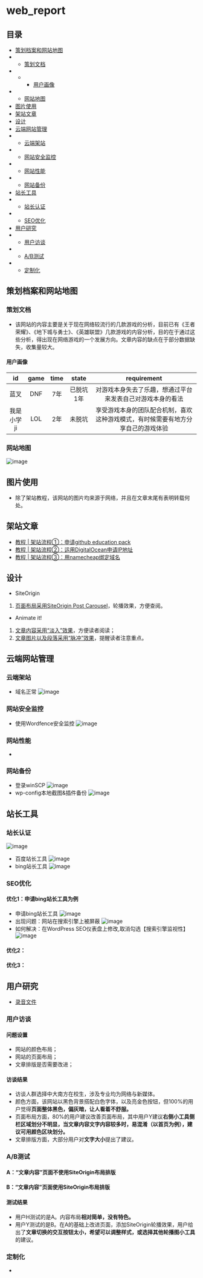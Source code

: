 # web_report
## 目录
- [策划档案和网站地图](#策划档案和网站地图)
- - [策划文档](#策划文档)
- - - [用户画像](#用户画像)
- - [网站地图](#网站地图)
- [图片使用](#图片使用)
- [架站文章](#架站文章)
- [设计](#设计)
- [云端网站管理](#云端网站管理)
- - [云端架站](#云端架站)
- - [网站安全监控](#网站安全监控)
- - [网站性能](#网站性能)
- - [网站备份](#网站备份)
- [站长工具](#站长工具)
- - [站长认证](#站长认证)
- - [SEO优化](#SEO优化)
- [用户研究](#用户研究)
- - [用户访谈](#用户访谈)
- - [A/B测试](#A/B测试)
- - [定制化](#定制化)
## 策划档案和网站地图
### 策划文档
- 该网站的内容主要是关于现在网络较流行的几款游戏的分析，目前已有《王者荣耀》、《地下城与勇士》、《英雄联盟》几款游戏的内容分析，目的在于通过这些分析，得出现在网络游戏的一个发展方向。文章内容的缺点在于部分数据缺失，收集量较大。
#### 用户画像
id | game |time | state | requirement
:--:|:--:|:--:|:--:|:--:
蓝叉|DNF|7年|已脱坑1年|对游戏本身失去了乐趣，想通过平台来发表自己对游戏本身的看法
我是小学ji|LOL|2年|未脱坑|享受游戏本身的团队配合机制，喜欢这种游戏模式，有时候需要有地方分享自己的游戏体验
### 网站地图
![image](https://github.com/WWWWp/web_report/blob/master/image/pic.jpg)
## 图片使用
- 除了架站教程，该网站的图片均来源于网络，并且在文章末尾有表明转载何处。
## 架站文章
- [教程 | 架站流程①：申请github education pack](http://wp115.me/2019/06/08/step1/)
- [教程 | 架站流程②：运用DigitalOcean申请IP地址](http://wp115.me/2019/06/08/step2/)
- [教程 | 架站流程③：用namecheap绑定域名](http://wp115.me/2019/06/08/step3/)
## 设计
- SiteOrigin
1. [页面布局采用SiteOrigin Post Carousel](http://wp115.me/page/)，轮播效果，方便查阅。
- Animate it!
1. [文章内容采用“淡入”效果](http://wp115.me/2019/06/27/dnf/)，方便读者阅读；
2. [文章图片以及段落采用“脉冲”效果](http://wp115.me/2019/06/26/game-king/)，提醒读者注意重点。
## 云端网站管理
### 云端架站
- 域名正常
![image](https://github.com/WWWWp/web_report/blob/master/image/web.jpg)
### 网站安全监控
- 使用Wordfence安全监控
![image](https://github.com/WWWWp/web_report/blob/master/image/wordfence%E7%9B%91%E6%8E%A7.jpg)
### 网站性能
- 
### 网站备份
- 登录winSCP
![image](https://github.com/WWWWp/web_report/blob/master/image/php.jpg)
- wp-config本地截图&插件备份
![image](https://github.com/WWWWp/web_report/blob/master/image/php_download.jpg)
## 站长工具
### 站长认证
![image](https://github.com/WWWWp/web_report/blob/master/image/zhanzhang.jpg)
- 百度站长工具
![image](https://github.com/WWWWp/web_report/blob/master/image/baidu.jpg)
- bing站长工具
![image](https://github.com/WWWWp/web_report/blob/master/image/bing.jpg)
### SEO优化
#### 优化1：申请bing站长工具为例
- 申请bing站长工具
![image](https://github.com/WWWWp/web_SEO/blob/master/image/bing_03.jpg)
- 出现问题：网站在搜索引擎上被屏蔽
![image](https://github.com/WWWWp/web_SEO/blob/master/image/bing_01.jpg)
- 如何解决：在WordPress SEO仪表盘上修改,取消勾选【搜索引擎监视性】
![image](https://github.com/WWWWp/web_SEO/blob/master/image/bing_02.jpg)
#### 优化2：
#### 优化3：

## 用户研究
- [录音文件](https://github.com/WWWWp/web_report/tree/master/record)
### 用户访谈
#### 问题设置
- 网站的颜色布局；
- 网站的页面布局；
- 文章排版是否需要改进；
#### 访谈结果
- 访谈人群选择中大南方在校生，涉及专业均为网络与新媒体。
- 颜色方面，该网站以黑色背景搭配白色字体，以及亮金色按钮，但100%的用户觉得**页面整体黑色，偏灰暗，让人看着不舒服。**
- 页面布局方面，80%的用户建议改善页面布局，其中用户Y建议**右侧小工具侧栏区域划分不明显，当文章内容文字内容较多时，易混淆（以首页为例），建议可用颜色区块划分。**
- 文章排版方面，大部分用户对**文字大小**提出了建议。
### A/B测试
#### A：“文章内容”页面不使用SiteOrigin布局排版
#### B：“文章内容”页面使用SiteOrigin布局排版
#### 测试结果
- 用户H测试的是A。内容布局**相对简单，没有特色。**
- 用户Y测试的是B。在A的基础上改进页面，添加SiteOrigin轮播效果，用户给出了**文章切换的交互按钮太小，希望可以调整样式，或选择其他轮播图小工具**的建议。
### 定制化
- 